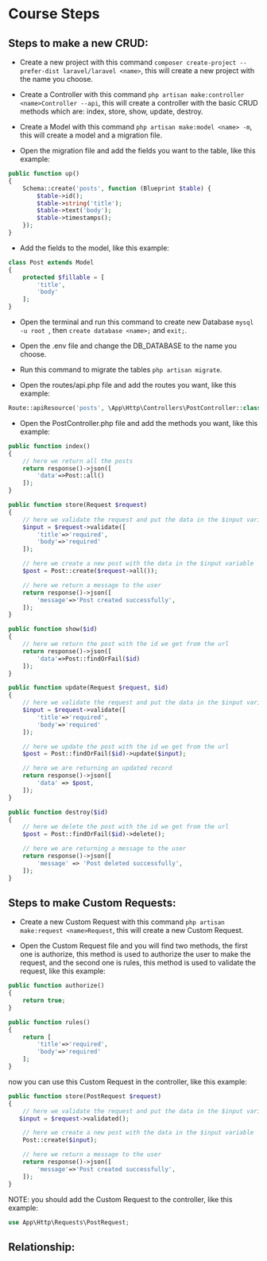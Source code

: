 # Course Steps

## Steps to make a new CRUD:
* Create a new project with this command `composer create-project --prefer-dist laravel/laravel <name>`, this will create a new project with the name you choose.

* Create a Controller with this command `php artisan make:controller <name>Controller --api`, this will create a controller with the basic CRUD methods which are: index, store, show, update, destroy.

* Create a Model with this command `php artisan make:model <name> -m`, this will create a model and a migration file.

* Open the migration file and add the fields you want to the table, like this example:

```php
public function up()
{
    Schema::create('posts', function (Blueprint $table) {
        $table->id();
        $table->string('title');
        $table->text('body');
        $table->timestamps();
    });
}
```
* Add the fields to the model, like this example:

```php
class Post extends Model
{
    protected $fillable = [
        'title',
        'body'
    ];
}
```

* Open the terminal and run this command to create new Database `mysql -u root `, then `create database <name>;` and `exit;`.

* Open the .env file and change the DB_DATABASE to the name you choose.

* Run this command to migrate the tables `php artisan migrate`.

* Open the routes/api.php file and add the routes you want, like this example:

```php
Route::apiResource('posts', \App\Http\Controllers\PostController::class);
```

* Open the PostController.php file and add the methods you want, like this example:

```php
public function index()
{
    // here we return all the posts
    return response()->json([
        'data'=>Post::all()
    ]);
}

public function store(Request $request)
{
    // here we validate the request and put the data in the $input variable
    $input = $request->validate([
        'title'=>'required',
        'body'=>'required'
    ]);

    // here we create a new post with the data in the $input variable
    $post = Post::create($request->all());

    // here we return a message to the user
    return response()->json([
        'message'=>'Post created successfully',
    ]);
}

public function show($id)
{
    // here we return the post with the id we get from the url
    return response()->json([
        'data'=>Post::findOrFail($id)
    ]);
}

public function update(Request $request, $id)
{
    // here we validate the request and put the data in the $input variable
    $input = $request->validate([
        'title'=>'required',
        'body'=>'required'
    ]);

    // here we update the post with the id we get from the url
    $post = Post::findOrFail($id)->update($input);

    // here we are returning an updated record
    return response()->json([
        'data' => $post,
    ]);
}

public function destroy($id)
{
    // here we delete the post with the id we get from the url
    $post = Post::findOrFail($id)->delete();

    // here we are returning a message to the user
    return response()->json([
        'message' => 'Post deleted successfully',
    ]);
}
```

## Steps to make Custom Requests:

* Create a new Custom Request with this command `php artisan make:request <name>Request`, this will create a new Custom Request.

* Open the Custom Request file and you will find two methods, the first one is authorize, this method is used to authorize the user to make the request, and the second one is rules, this method is used to validate the request, like this example:

```php
public function authorize()
{
    return true;
}

public function rules()
{
    return [
        'title'=>'required',
        'body'=>'required'
    ];
}
```
now you can use this Custom Request in the controller, like this example:

```php
public function store(PostRequest $request)
{
    // here we validate the request and put the data in the $input variable
   $input = $request->validated();

    // here we create a new post with the data in the $input variable
    Post::create($input);

    // here we return a message to the user
    return response()->json([
        'message'=>'Post created successfully',
    ]);
}
```
NOTE: you should add the Custom Request to the controller, like this example:

```php
use App\Http\Requests\PostRequest;
```

## Relationship:


